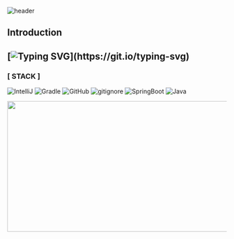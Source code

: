 ![header](https://capsule-render.vercel.app/api?type=waving&color=auto&height=300&section=header&text=River's%20develop&fontSize=90&fontColor=FFFFFF) 

<h2>Introduction</h2>

## [![Typing SVG](https://readme-typing-svg.demolab.com?font=Press+Start+2P&size=28&pause=1000&color=000000&background=0D0CFF00&width=435&lines=The+Development+Space+of+the+%22River%22;Don't+be+surprised.+I'm+studying.)](https://git.io/typing-svg)

### [ STACK ]
![IntelliJ](https://img.shields.io/badge/IntelliJ_IDEA-222326.svg?style=for-the-badge&logo=intellij-idea&logoColor=white) 
![Gradle](https://img.shields.io/badge/Gradle-02303a?style=for-the-badge&logo=gradle&logoColor=white) 
![GitHub](https://img.shields.io/badge/GitHub-100000?style=for-the-badge&logo=github&logoColor=white) 
![gitignore](https://img.shields.io/badge/gitignore.io-204ECF?style=for-the-badge&logo=gitignore.io&logoColor=white)
![SpringBoot](https://img.shields.io/badge/SpringBoot-6db33f?style=for-the-badge&logo=springboot&logoColor=white) 
![Java](https://img.shields.io/badge/Java-ED8B00?style=for-the-badge&logo=openjdk&logoColor=white)

<a href="https://github.com/devxb/gitanimals">
<img
  src="https://render.gitanimals.org/farms/hankang67"
  width="1000"
  height="300"
/>
</a>



